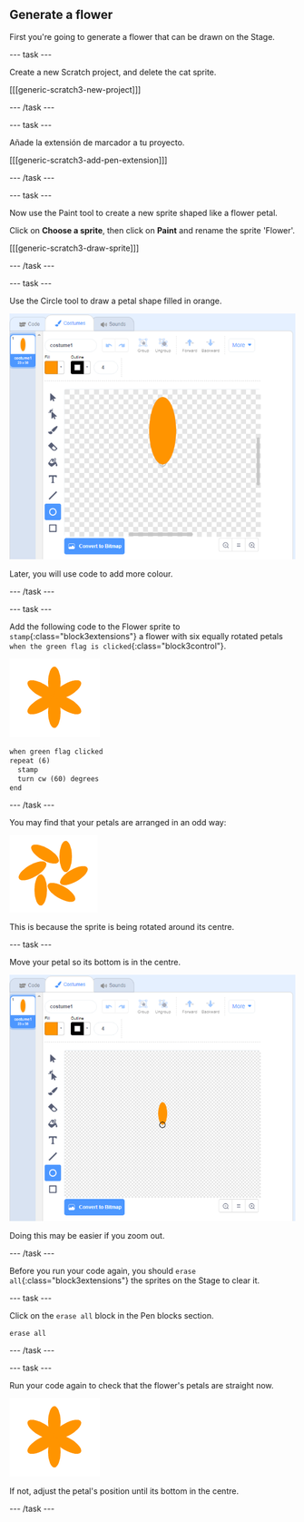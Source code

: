 ## Generate a flower

First you're going to generate a flower that can be drawn on the Stage.

\--- task \---

Create a new Scratch project, and delete the cat sprite.

[[[generic-scratch3-new-project]]]

\--- /task \---

\--- task \---

Añade la extensión de marcador a tu proyecto.

[[[generic-scratch3-add-pen-extension]]]

\--- /task \---

\--- task \---

Now use the Paint tool to create a new sprite shaped like a flower petal.

Click on **Choose a sprite**, then click on **Paint** and rename the sprite 'Flower'.

[[[generic-scratch3-draw-sprite]]]

\--- /task \---

\--- task \---

Use the Circle tool to draw a petal shape filled in orange.

![captura de pantalla](images/flower-petal.png)

Later, you will use code to add more colour.

\--- /task \---

\--- task \---

Add the following code to the Flower sprite to `stamp`{:class="block3extensions"} a flower with six equally rotated petals `when the green flag is clicked`{:class="block3control"}.

![captura de pantalla](images/flower-6-straight.png)

```blocks3
when green flag clicked
repeat (6) 
  stamp
  turn cw (60) degrees
end
```

\--- /task \---

You may find that your petals are arranged in an odd way:

![captura de pantalla](images/flower-6-offset.png)

This is because the sprite is being rotated around its centre.

\--- task \---

Move your petal so its bottom is in the centre.

![captura de pantalla](images/flower-crosshair-annotated.png)

Doing this may be easier if you zoom out.

\--- /task \---

Before you run your code again, you should `erase all`{:class="block3extensions"} the sprites on the Stage to clear it.

\--- task \---

Click on the `erase all` block in the Pen blocks section.

```blocks3
erase all
```

\--- /task \---

\--- task \---

Run your code again to check that the flower's petals are straight now.

![captura de pantalla](images/flower-6-straight.png)

If not, adjust the petal's position until its bottom in the centre.

\--- /task \---